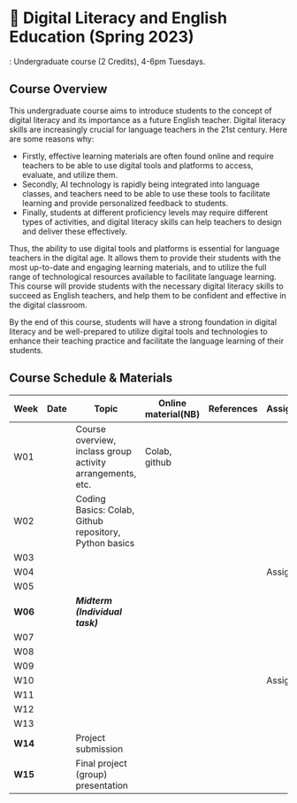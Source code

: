 # 🌱 Digital Literacy and English Education (Spring 2023)

: Undergraduate course (2 Credits), 4-6pm Tuesdays.

## Course Overview

This undergraduate course aims to introduce students to the concept of digital literacy and its importance as a future English teacher. Digital literacy skills are increasingly crucial for language teachers in the 21st century. Here are some reasons why:

- Firstly, effective learning materials are often found online and require teachers to be able to use digital tools and platforms to access, evaluate, and utilize them.  
- Secondly, AI technology is rapidly being integrated into language classes, and teachers need to be able to use these tools to facilitate learning and provide personalized feedback to students. 
- Finally, students at different proficiency levels may require different types of activities, and digital literacy skills can help teachers to design and deliver these effectively.

Thus, the ability to use digital tools and platforms is essential for language teachers in the digital age. It allows them to provide their students with the most up-to-date and engaging learning materials, and to utilize the full range of technological resources available to facilitate language learning. This course will provide students with the necessary digital literacy skills to succeed as English teachers, and help them to be confident and effective in the digital classroom. 

By the end of this course, students will have a strong foundation in digital literacy and be well-prepared to utilize digital tools and technologies to enhance their teaching practice and facilitate the language learning of their students.

## Course Schedule & Materials

|Week|Date|Topic|Online material(NB)|References|Assignments|
|--|--|--|--|--|--|
|W01| |Course overview, inclass group activity arrangements, etc. |Colab, github | |
|W02||Coding Basics: Colab, Github repository, Python basics||||
|W03||||||
|W04|||||Assign#1|
|W05||||||
|**W06**||**_Midterm (Individual task)_**|||
|W07||||||
|W08||||||
|W09||||||
|W10|||||Assign#2|
|W11||||||
|W12||||||
|W13||||||
|**W14**||Project submission||||
|**W15**||Final project (group) presentation||||

